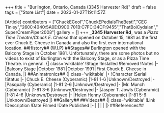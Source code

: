 +++
title = "Burlington, Ontario, Canada (3345 Harvester Rd)"
draft = false
tags = ["Store List"]
date = 2023-01-27T19:11:57Z

[Article]
contributors = ["ChuckECool","ChuckEPediaIsTheBest!","CEC Tinley","2600:4040:5A0E:D900:701B:C7FC:34CF:9455","ThatBoiCydalan","SuperCreamPiper2008"]
gallery = []
+++
**_3345 Harvester Rd**_ was a _Pizza Time Theatre/Chuck E. Cheese_ that opened on October 15, 1981 as the first ever Chuck E. Cheese in Canada and also the first ever international location.
##History##
(W.I.P)
##Stages##
Burlington opened with the Balcony Stage in October 1981. Unfortunately, there are some photos but no videos to exist of Burlington with the Balcony Stage, or as a Pizza Time Theatre. in general.
{| class='wikitable'
!Stage
!Installed
!Removed
!Notes
|-
|Balcony Stage
|October 1981
|October 1991
|First Chuck E. Cheese in Canada.
|}
##Animatronics##
{| class='wikitable'
|+
!Character
!Serial
!Status
|-
|Chuck E. Cheese (Cyberamic)
|1-81 1-6
|Unknown/Destroyed
|-
|Pasqually (Cyberamic)
|1-81 2-6
|Unknown/Destroyed
|-
|Mr. Munch (Cyberamic)
|1-81 3-6
|Unknown/Destroyed
|-
|Jasper T. Jowls (Cyberamic)
|1-81 4-6
|Unknown/Destroyed
|-
|Helen Henny (Cyberamic)
|1-81 5-6
|Unknown/Destroyed
|}
##Gallery##
##Videos##
{| class='wikitable'
!Link
!Description
!Date Filmed
!Date Published
|-
|
|
|
|
|}
##References##
<references />